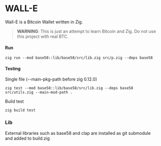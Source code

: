 # WALL-E

Wall-E is a Bitcoin Wallet written in Zig. 

> **WARNING**: This is just an attempt to learn Bitcoin and Zig. Do not use this project with real BTC.

#### Run
```
zig run --mod base58::lib/base58/src/lib.zig src/p.zig --deps base58
```


#### Testing
Single file (--main-pkg-path before zig 0.12.0)
```
zig test --mod base58::lib/base58/src/lib.zig --deps base58 src/utils.zig --main-mod-path .
```

Build test
```
zig build test
```

### Lib
External libraries such as base58 and clap are installed as git submodule and added to build.zig

